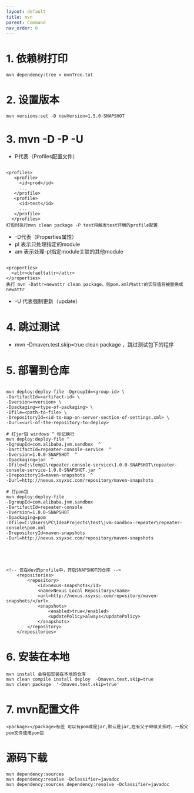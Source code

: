 ```yaml
---
layout: default
title: mvn
parent: Command
nav_order: 6
---
```


# 1. 依赖树打印

```shell
mvn dependency:tree > mvnTree.txt
```

# 2. 设置版本

```shell
mvn versions:set -D newVersion=1.5.0-SNAPSHOT
```

# 3. mvn -D -P -U

- P代表（Profiles配置文件）

```shell

<profiles>
   <profile>
     <id>prod</id>
     ...
   </profile>
   <profile>
     <id>test</id>
     ...
   </profile>
  </profiles>
打包时执行mvn clean package -P test将触发test环境的profile配置 

```

- -D代表（Properties属性）
- pl 表示只处理指定的module
- am 表示处理-pl指定module关联的其他module

```shell

<properties>
  <attr>defaultattr</attr>
</properties>
执行 mvn -Dattr=newattr clean package，则pom.xml内attr的实际值将被替换成newattr

```

- -U 代表强制更新（update）

# 4. 跳过测试

- mvn -Dmaven.test.skip=true clean package ，跳过测试包下的程序

# 5. 部署到仓库

```shell

mvn deploy:deploy-file -DgroupId=<group-id> \
-DartifactId=<artifact-id> \
-Dversion=<version> \
-Dpackaging=<type-of-packaging> \
-Dfile=<path-to-file> \
-DrepositoryId=<id-to-map-on-server-section-of-settings.xml> \
-Durl=<url-of-the-repository-to-deploy>

# 打jar包 windows ^ 标记换行
mvn deploy:deploy-file ^
-DgroupId=com.alibaba.jvm.sandbox  ^
-DartifactId=repeater-console-service  ^
-Dversion=1.0.0-SNAPSHOT  ^
-Dpackaging=jar  ^
-Dfile=E:\temp2\repeater-console-service\1.0.0-SNAPSHOT\repeater-console-service-1.0.0-SNAPSHOT.jar ^
-DrepositoryId=maven-snapshots  ^
-Durl=http://nexus.xsyxsc.com/repository/maven-snapshots

# 打pom包
mvn deploy:deploy-file 
-DgroupId=com.alibaba.jvm.sandbox 
-DartifactId=repeater-console 
-Dversion=1.0.0-SNAPSHOT 
-Dpackaging=pom 
-Dfile=C:\Users\PC\IdeaProjects\test\jvm-sandbox-repeater\repeater-console\pom.xml 
-DrepositoryId=maven-snapshots 
-Durl=http://nexus.xsyxsc.com/repository/maven-snapshots





<!-- 仅在dev的profile中，开启SNAPSHOT的仓库 -->
    <repositories>
        <repository>
            <id>nexus-snapshots</id>
            <name>Nexus Local Repository</name>
            <url>http://nexus.xsyxsc.com/repository/maven-snapshots/</url>
            <snapshots>
                <enabled>true</enabled>
                <updatePolicy>always</updatePolicy>
            </snapshots>
        </repository>
    </repositories>
```

# 6. 安装在本地

```shell
mvn install 会将包安装在本地的仓库
mvn clean compile install deploy  -Dmaven.test.skip=true
mvn clean package  '-Dmaven.test.skip=true'

```

# 7. mvn配置文件

```text
<package></package>标签 可以有pom或是jar,默认是jar,在有父子继续关系时，一般父pom文件使用pom包
```

# 源码下载
```shell
mvn dependency:sources
mvn dependency:resolve -Dclassifier=javadoc
mvn dependency:sources dependency:resolve -Dclassifier=javadoc
```